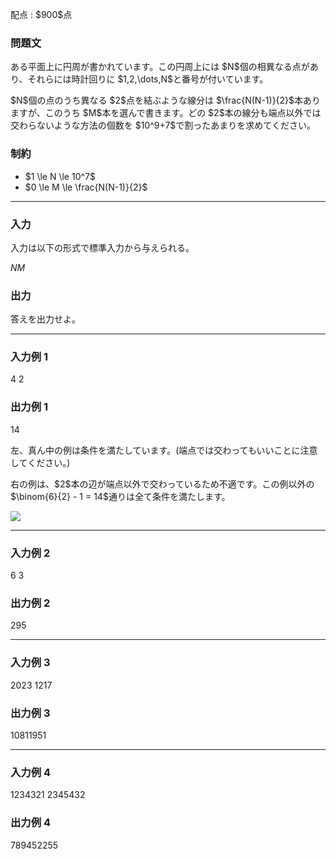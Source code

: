 
<div>

<span>

<span>

<p>
配点 : $900$点
</p>

<div>

<section>

### **問題文**

<p>
ある平面上に円周が書かれています。この円周上には $N$個の相異なる点があり、それらには時計回りに $1,2,\dots,N$と番号が付いています。
</p>

<p>
$N$個の点のうち異なる $2$点を結ぶような線分は $\frac{N(N-1)}{2}$本ありますが、このうち $M$本を選んで書きます。どの $2$本の線分も端点以外では交わらないような方法の個数を $10^9+7$で割ったあまりを求めてください。
</p>

</section>

</div>

<div>

<section>

### **制約**

<ul>

<li>
$1 \le N \le 10^7$
</li>

<li>
$0 \le M \le \frac{N(N-1)}{2}$
</li>

</ul>

</section>

</div>

---

<div>

<div>

<section>

### **入力**

<p>
入力は以下の形式で標準入力から与えられる。
</p>

<div>

$N$$M$
</div>

</section>

</div>

<div>

<section>

### **出力**

<p>
答えを出力せよ。
</p>

</section>

</div>

</div>

---

<div>

<section>

### **入力例 1**

<div>

4 2

</div>

</section>

</div>

<div>

<section>

### **出力例 1**

<div>

14

</div>

<p>
左、真ん中の例は条件を満たしています。(端点では交わってもいいことに注意してください。)
</p>

<p>
右の例は、$2$本の辺が端点以外で交わっているため不適です。この例以外の $\binom{6}{2} - 1 = 14$通りは全て条件を満たします。
</p>

<p>

<img src="https://img.atcoder.jp/agc065/4854b47261fd9c54c2d25ee53c3e6be5.png">

</img>

</p>

</section>

</div>

---

<div>

<section>

### **入力例 2**

<div>

6 3

</div>

</section>

</div>

<div>

<section>

### **出力例 2**

<div>

295

</div>

</section>

</div>

---

<div>

<section>

### **入力例 3**

<div>

2023 1217

</div>

</section>

</div>

<div>

<section>

### **出力例 3**

<div>

10811951

</div>

</section>

</div>

---

<div>

<section>

### **入力例 4**

<div>

1234321 2345432

</div>

</section>

</div>

<div>

<section>

### **出力例 4**

<div>

789452255

</div>

</section>

</div>

</span>

</span>

</div>
